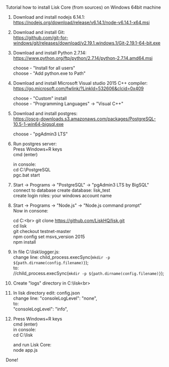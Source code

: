 Tutorial how to install Lisk Core (from sources) on Windows 64bit machine 

1. Download and install nodejs 6.14.1:<br>
   https://nodejs.org/download/release/v6.14.1/node-v6.14.1-x64.msi

2. Download and install Git:<br>
   https://github.com/git-for-windows/git/releases/download/v2.19.1.windows.1/Git-2.19.1-64-bit.exe

3. Download and install Python 2.7.14:<br>
   https://www.python.org/ftp/python/2.7.14/python-2.7.14.amd64.msi
 
   choose - "Install for all users"<br>
   choose - "Add python.exe to Path"

4. Download and install Microsoft Visual studio 2015 C++ compiler:<br>
   https://go.microsoft.com/fwlink/?LinkId=532606&clcid=0x409

   choose - "Custom" install<br>
   choose - "Programming Languages" -> "Visual C++"

5. Download and install postgres:<br>
   https://oscg-downloads.s3.amazonaws.com/packages/PostgreSQL-10.5-1-win64-bigsql.exe

   choose - "pgAdmin3 LTS"

6. Run postgres server:<br>
   Press Windows+R keys<br>
   cmd (enter)<br>
   
   in console:<br>
   cd C:\PostgreSQL<br>
   pgc.bat start

7. Start -> Programs -> "PostgreSQL" -> "pgAdmin3 LTS by BigSQL"<br>
   connect to database
   create database: lisk_test<br>
   create login roles: your windows account name

8. Start -> Programs -> "Node.js" -> "Node.js command prompt"<br>
   Now in consone:

   cd C:\<br>
   git clone https://github.com/LiskHQ/lisk.git<br>
   cd lisk<br>
   git checkout testnet-master<br>
   npm config set msvs_version 2015<br>
   npm install

9. In file C:\lisk\logger.js:<br>
   change line:
   child_process.execSync(`mkdir -p ${path.dirname(config.filename)}`);<br>
   to:<br>
   //child_process.execSync(`mkdir -p ${path.dirname(config.filename)}`);


10. Create "logs" directory in C:\lisk\<br>

11. In lisk directory edit: config.json<br>
    change line:
    "consoleLogLevel": "none",<br>
    to:<br>
    "consoleLogLevel": "info",

12. Press Windows+R keys<br>
    cmd (enter)
    <br>
    in console:<br>
    cd C:\lisk<br>

    and run Lisk Core:<br>
    node app.js<br>

Done!

